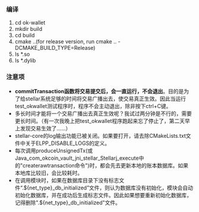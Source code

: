 ### 编译

1. cd ok-wallet
2. mkdir build
3. cd build
4. cmake ..(for release version, run cmake .. -DCMAKE_BUILD_TYPE=Release)
5. ls *.so
6. ls *.dylib

### 注意项
- **commitTransaction函数将交易提交后，会一直运行，不会退出**。目的是为了给stellar系统足够的时间将交易广播出去，使交易真正生效。因此当运行test_okwallet测试程序时，程序不会主动退出，除非按下ctrl+C键。
- 多长时间才能将一个交易广播出去真正生效呢？我试过两分钟是不行的，需要更长时间。（有一次我晚上把test_okwallet程序跑起来忘了停止了，第二天早上发现交易生效了......）
- stellar-core的log输出功能已被关闭。如果要打开，请去除CMakeLists.txt文件中关于ELPP_DISABLE_LOGS的定义。
- 每次调用produceUnsignedTx(或Java_com_okcoin_vault_jni_stellar_Stellarj_execute中的"createrawtransaction命令")时，都会先去更新本地的账本数据库。如果本地库比较旧，会比较耗时。
- 在调用模块时，如果在数据库目录下没有标志文件“.${net_type}_db_initialized”文件，则认为数据库没有初始化，模块会自动初始化数据库，并在成功后生成标志文件。因此如果想要重新初始化数据库，记得删除".${net_type}_db_initialized"文件。
